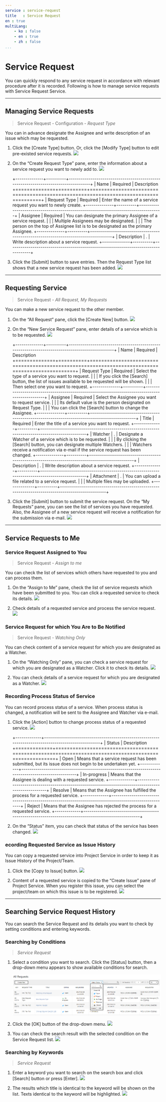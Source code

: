 ```yaml
---
service : service-request
title   : Service Request
en : true
multiLang:
    - ko : false
    - en : true
    - zh : false
...
```




<!-- TOC -->


# Service Request

You can quickly respond to any service request in accordance with relevant procedure after it is recorded.
Following is how to manage service requests with Service Request Service.


--------------------------------------------------------------------------------



## Managing Service Requests

>   Service Request - Configuration - *Request Type*

You can in advance designate the Assignee and write description of an issue which may be requested.

1.  Click the \[Create Type\] button. Or, click the \[Modify Type\] button to edit pre-existed service requests.
    ![][bnr_guide_service_request_1_1]

2.  On the “Create Request Type” pane, enter the information about a service request you want to newly add to.
    ![][bnr_guide_service_request_1_2]

    +--------------+----------+-------------------------------------------------------------------------------------+
    | Name         | Required | Description
    +==============+==========+=====================================================================================+
    | Request Type | Required | Enter the name of a service request you want to newly create. 
    +--------------+----------+-------------------------------------------------------------------------------------+
    | Assignee     | Required | You can designate the primary Assignee of a service request.
    |              |          | Multiple Assignees may be designated.
    |              |          | The person on the top of Assignee list is to be designated as the primary Assignee. 
    +--------------+----------+-------------------------------------------------------------------------------------+
    | Description  | .        | Write description about a service request.
    +--------------+----------+-------------------------------------------------------------------------------------+


3.  Click the \[Submit\] button to save entries. Then the Request Type list shows that a new service request has been added.
    ![][bnr_guide_service_request_1_3]







--------------------------------------------------------------------------------








## Requesting Service

>   Service Request - *All Request, My Requests*

You can make a new service request to the other member.

1.  On the “All Request” pane, click the \[Create New\] button.
    ![][bnr_guide_service_request_1_4]

2.  On the “New Service Request” pane, enter details of a service which is to be requested.
    ![][bnr_guide_service_request_1_5]

    +--------------+----------+-------------------------------------------------------------------------------------------------+
    | Name         | Required | Description
    +==============+==========+=================================================================================================+
    | Request Type | Required | Select the type of a service you want to request.
    |              |          | If you click the [Search] button, the list of issues available to be requested will be shown.
    |              |          | Then select one you want to request. 
    +--------------+----------+-------------------------------------------------------------------------------------------------+
    | Assignee     | Required | Select the Assignee you want to request service.
    |              |          | Its default value is the person designated on Request Type.
    |              |          | You can click the [Search] button to change the Assignee. 
    +--------------+----------+-------------------------------------------------------------------------------------------------+
    | Title        | Required | Enter the title of a service you want to request.
    +--------------+----------+-------------------------------------------------------------------------------------------------+
    | Watcher      | .        | Designate a Watcher of a service which is to be requested.
    |              |          | By clicking the [Search] button, you can designate multiple Watchers.
    |              |          | Watchers receive a notification via e-mail if the service request has been changed. 
    +--------------+----------+-------------------------------------------------------------------------------------------------+
    | Description  | .        | Write description about a service request.
    +--------------+----------+-------------------------------------------------------------------------------------------------+
    | Attachment   | .        | You can upload a file related to a service request.
    |              |          | Multiple files may be uploaded. 
    +--------------+----------+-------------------------------------------------------------------------------------------------+

3.  Click the \[Submit\] button to submit the service request. On the “My Requests” pane, you can see the list of services you have requested. Also, the Assignee of a new service request will receive a notification for the submission via e-mail.
    ![][bnr_guide_service_request_1_6]





--------------------------------------------------------------------------------



##  Service Requests to Me


### Service Request Assigned to You

>   Service Request - *Assign to me*

You can check the list of services which others have requested to you and can process them.

1.  On the “Assign to Me” pane, check the list of service requests which have been submitted to you. You can click a requested service to check its details.
    ![][bnr_guide_service_request_1_7]

2.  Check details of a requested service and process the service request.
    ![][bnr_guide_service_request_1_8]


### Service Request for which You Are to Be Notified

>   Service Request - *Watching Only*

You can check content of a service request for which you are designated as a Watcher.

1.  On the “Watching Only” pane, you can check a service request for which you are designated as a Watcher. Click it to check its details.
    ![][bnr_guide_service_request_1_13]

2.  You can check details of a service request for which you are designated as a Watcher.
    ![][bnr_guide_service_request_1_14]


### Recording Process Status of Service

You can record process status of a service. When process status is changed, a notification will be sent to the Assignee and Watcher via e-mail.

1.  Click the \[Action\] button to change process status of a requested service.
    ![][bnr_guide_service_request_1_9]

    +-------------+------------------------------------------------------------------------------------------------------+
    | Status      | Description                                                  
    +=============+======================================================================================================+
    | Open        | Means that a service request has been submitted, but its issue does not begin to be undertaken yet. 
    +-------------+------------------------------------------------------------------------------------------------------+
    | In-progress | Means that the Assignee is dealing with a requested service. 
    +-------------+------------------------------------------------------------------------------------------------------+
    | Resolve     | Means that the Assignee has fulfilled the process for a requested service. 
    +-------------+------------------------------------------------------------------------------------------------------+
    | Reject      | Means that the Assignee has rejected the process for a requested service. 
    +-------------+------------------------------------------------------------------------------------------------------+

2.  On the “Status” item, you can check that status of the service has been changed.
    ![][bnr_guide_service_request_1_10]


### ecording Requested Service as Issue History

You can copy a requested service into Project Service in order to keep it as Issue History of the Project/Team.

1.  Click the \[Copy to Issue\] button.
    ![][bnr_guide_service_request_1_11]

2.  Content of a requested service is copied to the “Create Issue” pane of Project Service. When you register this issue, you can select the project/team on which this issue is to be registered.
    ![][bnr_guide_service_request_1_12]



--------------------------------------------------------------------------------






## Searching Service Request History

You can search the Service Request and its details you want to check by setting conditions and entering keywords.

### Searching by Conditions

>   *Service Request*

1.  Select a condition you want to search. Click the \[Status\] button, then a drop-down menu appears to show available conditions for search.

    ![Select 'Status'][bnr_guide_service_request_1_15]

2.  Click the \[OK\] button of the drop-down menu.
    ![][bnr_guide_service_request_1_16]

3.  You can check the search result with the selected condition on the Service Request list.
    ![][bnr_guide_service_request_1_17]


### Searching by Keywords

>   *Service Request*

1.  Enter a keyword you want to search on the search box and click \[Search\] button or press \[Enter\].
    ![][bnr_guide_service_request_1_18]

2.  The results which title is identical to the keyword will be shown on the list. Texts identical to the keyword will be highlighted.
    ![][bnr_guide_service_request_1_19]











<!-- 이미지 모음 -->
[bnr_guide_service_request_1_1]: ./resource/bnr_guide_service_request_1_1.png
[bnr_guide_service_request_1_2]: ./resource/bnr_guide_service_request_1_2.png
[bnr_guide_service_request_1_3]: ./resource/bnr_guide_service_request_1_3.png
[bnr_guide_service_request_1_4]: ./resource/bnr_guide_service_request_1_4.png
[bnr_guide_service_request_1_5]: ./resource/bnr_guide_service_request_1_5.png
[bnr_guide_service_request_1_6]: ./resource/bnr_guide_service_request_1_6.png
[bnr_guide_service_request_1_7]: ./resource/bnr_guide_service_request_1_7.png
[bnr_guide_service_request_1_8]: ./resource/bnr_guide_service_request_1_8.png
[bnr_guide_service_request_1_13]: ./resource/bnr_guide_service_request_1_13.png
[bnr_guide_service_request_1_14]: ./resource/bnr_guide_service_request_1_14.png
[bnr_guide_service_request_1_9]: ./resource/bnr_guide_service_request_1_9.png
[bnr_guide_service_request_1_10]: ./resource/bnr_guide_service_request_1_10.png
[bnr_guide_service_request_1_11]: ./resource/bnr_guide_service_request_1_11.png
[bnr_guide_service_request_1_12]: ./resource/bnr_guide_service_request_1_12.png
[bnr_guide_service_request_1_15]: ./resource/bnr_guide_service_request_1_15.png
[bnr_guide_service_request_1_16]: ./resource/bnr_guide_service_request_1_16.png
[bnr_guide_service_request_1_17]: ./resource/bnr_guide_service_request_1_17.png
[bnr_guide_service_request_1_18]: ./resource/bnr_guide_service_request_1_18.png
[bnr_guide_service_request_1_19]: ./resource/bnr_guide_service_request_1_19.png
